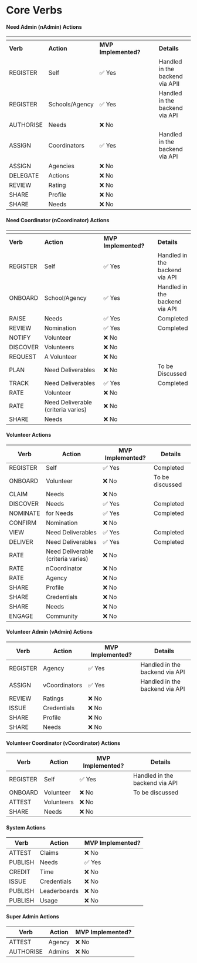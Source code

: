 # Core Verbs

#### **Need Admin (nAdmin) Actions**

<table data-header-hidden><thead><tr><th></th><th></th><th width="146"></th><th></th></tr></thead><tbody><tr><td><strong>Verb</strong></td><td><strong>Action</strong></td><td><strong>MVP Implemented?</strong></td><td><strong>Details</strong></td></tr><tr><td>REGISTER</td><td>Self</td><td>✅ Yes</td><td>Handled in the backend via APII</td></tr><tr><td>REGISTER</td><td>Schools/Agency</td><td>✅ Yes</td><td>Handled in the backend via API</td></tr><tr><td>AUTHORISE</td><td>Needs</td><td>❌ No</td><td></td></tr><tr><td>ASSIGN</td><td>Coordinators</td><td>✅ Yes</td><td>Handled in the backend via API</td></tr><tr><td>ASSIGN</td><td>Agencies</td><td>❌ No</td><td></td></tr><tr><td>DELEGATE</td><td>Actions</td><td>❌ No</td><td></td></tr><tr><td>REVIEW</td><td>Rating</td><td>❌ No</td><td></td></tr><tr><td>SHARE</td><td>Profile</td><td>❌ No</td><td></td></tr><tr><td>SHARE</td><td>Needs</td><td>❌ No</td><td></td></tr></tbody></table>

#### **Need Coordinator (nCoordinator) Actions**

<table data-header-hidden><thead><tr><th></th><th width="195"></th><th width="165"></th><th></th></tr></thead><tbody><tr><td><strong>Verb</strong></td><td><strong>Action</strong></td><td><strong>MVP Implemented?</strong></td><td><strong>Details</strong></td></tr><tr><td>REGISTER</td><td>Self</td><td>✅ Yes</td><td>Handled in the backend via API</td></tr><tr><td>ONBOARD</td><td>School/Agency</td><td>✅ Yes</td><td>Handled in the backend via API</td></tr><tr><td>RAISE</td><td>Needs</td><td>✅ Yes</td><td>Completed</td></tr><tr><td>REVIEW</td><td>Nomination</td><td>✅ Yes</td><td>Completed</td></tr><tr><td>NOTIFY</td><td>Volunteer</td><td>❌ No</td><td></td></tr><tr><td>DISCOVER</td><td>Volunteers</td><td>❌ No</td><td></td></tr><tr><td>REQUEST</td><td>A Volunteer</td><td>❌ No</td><td></td></tr><tr><td>PLAN</td><td>Need Deliverables</td><td>❌ No</td><td>To be Discussed</td></tr><tr><td>TRACK</td><td>Need Deliverables</td><td>✅ Yes</td><td>Completed</td></tr><tr><td>RATE</td><td>Volunteer</td><td>❌ No</td><td></td></tr><tr><td>RATE</td><td>Need Deliverable (criteria varies)</td><td>❌ No</td><td></td></tr><tr><td>SHARE</td><td>Needs</td><td>❌ No</td><td></td></tr></tbody></table>

#### **Volunteer Actions**

| **Verb** | **Action**                         | **MVP Implemented?** | **Details**     |
| -------- | ---------------------------------- | -------------------- | --------------- |
| REGISTER | Self                               | ✅ Yes                | Completed       |
| ONBOARD  | Volunteer                          | ❌ No                 | To be discussed |
| CLAIM    | Needs                              | ❌ No                 |                 |
| DISCOVER | Needs                              | ✅ Yes                | Completed       |
| NOMINATE | for Needs                          | ✅ Yes                | Completed       |
| CONFIRM  | Nomination                         | ❌ No                 |                 |
| VIEW     | Need Deliverables                  | ✅ Yes                | Completed       |
| DELIVER  | Need Deliverables                  | ✅ Yes                | Completed       |
| RATE     | Need Deliverable (criteria varies) | ❌ No                 |                 |
| RATE     | nCoordinator                       | ❌ No                 |                 |
| RATE     | Agency                             | ❌ No                 |                 |
| SHARE    | Profile                            | ❌ No                 |                 |
| SHARE    | Credentials                        | ❌ No                 |                 |
| SHARE    | Needs                              | ❌ No                 |                 |
| ENGAGE   | Community                          | ❌ No                 |                 |

#### **Volunteer Admin (vAdmin) Actions**

| **Verb** | **Action**    | **MVP Implemented?** | **Details**                    |
| -------- | ------------- | -------------------- | ------------------------------ |
| REGISTER | Agency        | ✅ Yes                | Handled in the backend via API |
| ASSIGN   | vCoordinators | ✅ Yes                | Handled in the backend via API |
| REVIEW   | Ratings       | ❌ No                 |                                |
| ISSUE    | Credentials   | ❌ No                 |                                |
| SHARE    | Profile       | ❌ No                 |                                |
| SHARE    | Needs         | ❌ No                 |                                |

#### **Volunteer Coordinator (vCoordinator) Actions**

| **Verb** | **Action** | **MVP Implemented?** | **Details**                    |
| -------- | ---------- | -------------------- | ------------------------------ |
| REGISTER | Self       | ✅ Yes                | Handled in the backend via API |
| ONBOARD  | Volunteer  | ❌ No                 | To be discussed                |
| ATTEST   | Volunteers | ❌ No                 |                                |
| SHARE    | Needs      | ❌ No                 |                                |

#### **System Actions**

| **Verb** | **Action**   | **MVP Implemented?** |
| -------- | ------------ | -------------------- |
| ATTEST   | Claims       | ❌ No                 |
| PUBLISH  | Needs        | ✅ Yes                |
| CREDIT   | Time         | ❌ No                 |
| ISSUE    | Credentials  | ❌ No                 |
| PUBLISH  | Leaderboards | ❌ No                 |
| PUBLISH  | Usage        | ❌ No                 |

#### **Super Admin Actions**

| **Verb**  | **Action** | **MVP Implemented?** |
| --------- | ---------- | -------------------- |
| ATTEST    | Agency     | ❌ No                 |
| AUTHORISE | Admins     | ❌ No                 |
